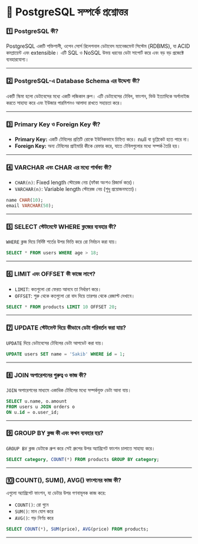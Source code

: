 # 📘 PostgreSQL সম্পর্কে প্রশ্নোত্তর

### 1️⃣ **PostgreSQL কী?**

PostgreSQL একটি শক্তিশালী, ওপেন সোর্স রিলেশনাল ডেটাবেস ম্যানেজমেন্ট সিস্টেম (RDBMS), যা ACID কমপ্লায়েন্ট এবং extensible। এটি SQL ও NoSQL উভয় ধরনের ডেটা সাপোর্ট করে এবং বড় বড় প্রজেক্টে ব্যবহারযোগ্য।

---

### 2️⃣ **PostgreSQL-এ Database Schema এর উদ্দেশ্য কী?**

একটি স্কিমা হলো ডেটাবেসের মধ্যে একটি লজিকাল গ্রুপ। এটি ডেটাবেসের টেবিল, ফাংশন, ভিউ ইত্যাদিকে অর্গানাইজ করতে সাহায্য করে এবং ইউজার পারমিশনও আলাদা রাখতে সহায়তা করে।

---

### 3️⃣ **Primary Key ও Foreign Key কী?**

* **Primary Key:** একটি টেবিলের প্রতিটি রোকে ইউনিকভাবে চিহ্নিত করে। null বা ডুপ্লিকেট হতে পারে না।
* **Foreign Key:** অন্য টেবিলের প্রাইমারি কীকে রেফার করে, যাতে টেবিলগুলোর মধ্যে সম্পর্ক তৈরি হয়।

---

### 4️⃣ **VARCHAR এবং CHAR এর মধ্যে পার্থক্য কী?**

* `CHAR(n)`: Fixed length স্টোরেজ নেয় (ফাঁকা অংশও রিজার্ভ করে)।
* `VARCHAR(n)`: Variable length স্টোরেজ নেয় (শুধু প্রয়োজনমতো)।

```sql
name CHAR(10);
email VARCHAR(50);
```

---

### 5️⃣ **SELECT স্টেটমেন্টে WHERE ক্লজের ব্যবহার কী?**

`WHERE` ক্লজ দিয়ে নির্দিষ্ট শর্তের উপর ভিত্তি করে রো নির্বাচন করা যায়।

```sql
SELECT * FROM users WHERE age > 18;
```

---

### 6️⃣ **LIMIT এবং OFFSET কী কাজে লাগে?**

* `LIMIT`: কতগুলো রো ফেরত আনবে তা নির্ধারণ করে।
* `OFFSET`: শুরু থেকে কতগুলো রো বাদ দিয়ে তারপর থেকে রেজাল্ট দেখাবে।

```sql
SELECT * FROM products LIMIT 10 OFFSET 20;
```

---

### 7️⃣ **UPDATE স্টেটমেন্ট দিয়ে কীভাবে ডেটা পরিবর্তন করা যায়?**

`UPDATE` দিয়ে ডেটাবেসের টেবিলের ডেটা আপডেট করা যায়।

```sql
UPDATE users SET name = 'Sakib' WHERE id = 1;
```

---

### 8️⃣ **JOIN অপারেশনের গুরুত্ব ও কাজ কী?**

`JOIN` অপারেশনের মাধ্যমে একাধিক টেবিলের মধ্যে সম্পর্কযুক্ত ডেটা আনা যায়।

```sql
SELECT u.name, o.amount
FROM users u JOIN orders o
ON u.id = o.user_id;
```

---

### 9️⃣ **GROUP BY ক্লজ কী এবং কখন ব্যবহার হয়?**

`GROUP BY` ক্লজ ডেটাকে গ্রুপ করে সেই গ্রুপের উপর অ্যাগ্রিগেট ফাংশন চালাতে সাহায্য করে।

```sql
SELECT category, COUNT(*) FROM products GROUP BY category;
```

---

### 🔟 **COUNT(), SUM(), AVG() ফাংশনের কাজ কী?**

এগুলো অ্যাগ্রিগেট ফাংশন, যা ডেটার উপর গণনামূলক কাজ করে:

* `COUNT()`: রো গুনে
* `SUM()`: মান যোগ করে
* `AVG()`: গড় নির্ণয় করে

```sql
SELECT COUNT(*), SUM(price), AVG(price) FROM products;
```

---